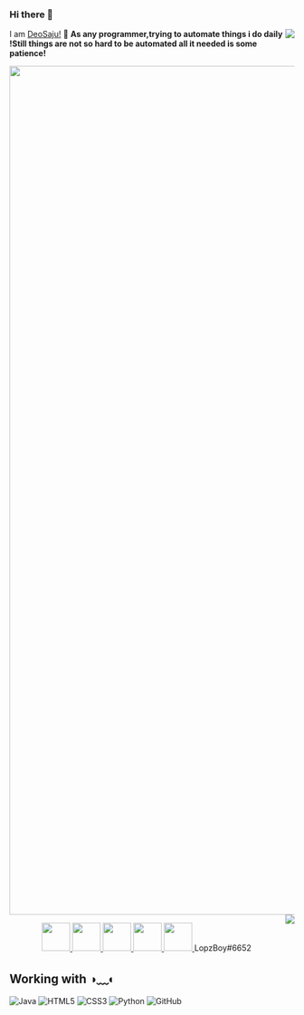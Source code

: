 ### Hi there 👋
  I am [DeoSaju!](http://deosaju.github.io/codead) 👋
  <img align=right src="https://komarev.com/ghpvc/?username=DeoSaju&color=brightgreen">
   <strong>As any programmer,trying to automate things i do daily !Still things are not so hard to be automated all it needed is some patience!</strong>

<img width="1500" height="1500" src="https://github.com/Deosaju/DeoSaju/blob/main/IMG_5554.jpg">
<a align="left" href="https://github.com/deosaju/github-readme-stats">
  <img align="right" src="https://github-readme-stats.vercel.app/api/top-langs/?username=DeoSaju&layout=compact&theme=material-palenight" />
</a> 

<p align="center">
  
  <a title="Instagram" href="https://instagram.com/deo_saju">
    <img src="https://cdn3.iconfinder.com/data/icons/logos-and-brands-adobe/512/84_Dev-512.png" width="50" height="50" />
  </a>
  
  <a title="Facebook" href="https://facebook.com/Deo saju">
    <img src="https://cdn.mos.cms.futurecdn.net/uazw6gFQuEC29mxMM55Tpb-1200-80.jpg" width="50" height="50" />
  </a>
 
  <a title="LinkedIn" href="https://www.linkedin.com/in/Deosaju/">
    <img src="https://cdn4.iconfinder.com/data/icons/social-media-and-logos-11/32/Logo_LinkedIn-512.png" width="50" height="50" />
  </a>
  
  <a title="Email" href="mailto:deosaju2260@gmail.com">
    <img src="https://cdn4.iconfinder.com/data/icons/social-media-and-logos-11/32/Logo_Gmail_envelope_letter_email-512.png" width="50" height="50" />
  </a>
  
  <a title="Discord" href="discord.com/LopzBoy#6652">
    <img src="https://cdn4.iconfinder.com/data/icons/social-media-and-logos-11/32/Logo_Gmail_envelope_letter_email-512.png" width="50" height="50" />
  </a>
  LopzBoy#6652
 </p>


## Working with ◑﹏◐
![Java](https://img.shields.io/badge/-Java-007396?style=flat-square&logo=java)
![HTML5](https://img.shields.io/badge/-HTML5-E34F26?style=flat-square&logo=html5&logoColor=white)
![CSS3](https://img.shields.io/badge/-CSS3-1572B6?style=flat-square&logo=css3)
![Python](https://img.shields.io/badge/-Python-ffff47?style=flat-square&logo=python)
![GitHub](https://img.shields.io/badge/-GitHub-181717?style=flat-square&logo=github)


